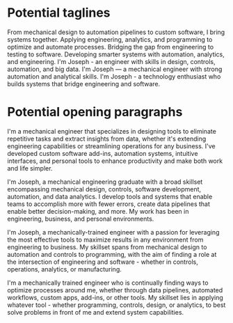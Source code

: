 # Potential taglines
From mechanical design to automation pipelines to custom software, I bring systems together.
Applying engineering, analytics, and programming to optimize and automate processes.
Bridging the gap from engineering to testing to software.
Developing smarter systems with automation, analytics, and engineering.
I'm Joseph - an engineer with skills in design, controls, automation, and big data.
I'm Joseph — a mechanical engineer with strong automation and analytical skills.
I'm Joseph - a technology enthusiast who builds systems that bridge engineering and software.

# Potential opening paragraphs
I'm a mechanical engineer that specializes in designing tools to eliminate repetitive tasks and extract insights from data, whether it's extending engineering capabilities or streamlining operations for any business. I've developed custom software add-ins, automation systems, intuitive interfaces, and personal tools to enhance productivity and make both work and life simpler.

I'm Joseph, a mechanical engineering graduate with a broad skillset encompassing mechanical design, controls, software development, automation, and data analytics. I develop tools and systems that enable teams to accomplish more with fewer errors, create data pipelines that enable better decision-making, and more. My work has been in engineering, business, and personal environments.

I'm Joseph, a mechanically-trained engineer with a passion for leveraging the most effective tools to maximize results in any environment from engineering to business. My skillset spans from mechanical design to automation and controls to programming, with the aim of finding a role at the intersection of engineering and software - whether in controls, operations, analytics, or manufacturing.

I'm a mechanically trained engineer who is continually finding ways to optimize processes around me, whether through data pipelines, automated workflows, custom apps, add-ins, or other tools. My skillset lies in applying whatever tool - whether programming, controls, design, or analytics, to best solve problems in front of me and extend system capabilities.